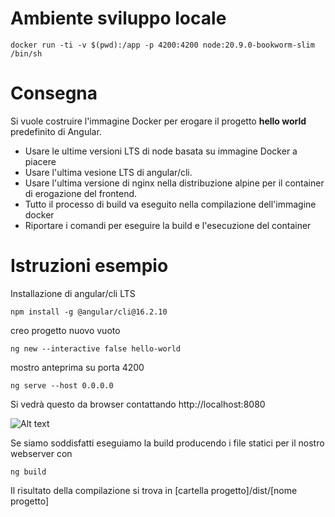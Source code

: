 # Ambiente sviluppo locale
```
docker run -ti -v $(pwd):/app -p 4200:4200 node:20.9.0-bookworm-slim /bin/sh
```
# Consegna
Si vuole costruire l'immagine Docker per erogare il progetto **hello world** predefinito di Angular. 
- Usare le ultime versioni LTS di node basata su immagine Docker a piacere
- Usare l'ultima vesione LTS di angular/cli. 
- Usare l'ultima versione di nginx nella distribuzione alpine per il container di erogazione del frontend.
- Tutto il processo di build va eseguito nella compilazione dell'immagine docker
- Riportare i comandi per eseguire la build e l'esecuzione del container

# Istruzioni esempio
Installazione di angular/cli LTS
```
npm install -g @angular/cli@16.2.10
``````
creo progetto nuovo vuoto
```
ng new --interactive false hello-world
```
mostro anteprima su porta 4200
```
ng serve --host 0.0.0.0
```
Si vedrà questo da browser contattando http://localhost:8080

![Alt text](image-1.png)

Se siamo soddisfatti eseguiamo la build producendo i file statici per il nostro webserver con
```
ng build
```

Il risultato della compilazione si trova in [cartella progetto]/dist/[nome progetto]
